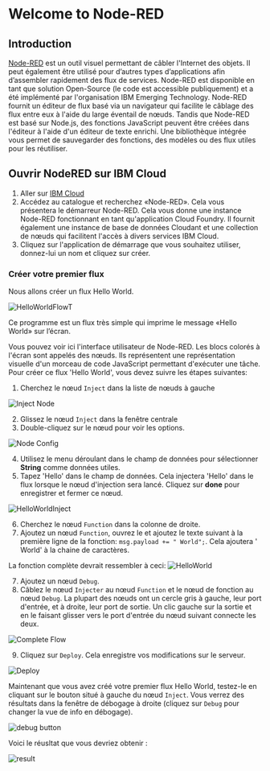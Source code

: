 # Welcome to Node-RED

## Introduction

[Node-RED](http://nodered.org) est un outil visuel permettant de câbler l'Internet des objets. Il peut également être utilisé pour d’autres types d’applications afin d’assembler rapidement des flux de services. Node-RED est disponible en tant que solution Open-Source (le code est accessible publiquement) et a été implémenté par l'organisation IBM Emerging Technology.
Node-RED fournit un éditeur de flux basé via un navigateur qui facilite le câblage des flux entre eux à l'aide du large éventail de nœuds.
Tandis que Node-RED est basé sur Node.js, des fonctions JavaScript peuvent être créées dans l'éditeur à l'aide d'un éditeur de texte enrichi. Une bibliothèque intégrée vous permet de sauvegarder des fonctions, des modèles ou des flux utiles pour les réutiliser.

## Ouvrir NodeRED sur IBM Cloud

1. Aller sur [IBM Cloud](https://cloud.ibm.com)
2. Accédez au catalogue et recherchez «Node-RED». Cela vous présentera le démarreur Node-RED. Cela vous donne une instance Node-RED fonctionnant en tant qu'application Cloud Foundry. Il fournit également une instance de base de données Cloudant et une collection de nœuds qui facilitent l'accès à divers services IBM Cloud.
3. Cliquez sur l'application de démarrage que vous souhaitez utiliser, donnez-lui un nom et cliquez sur créer.

### Créer votre premier flux

Nous allons créer un flux Hello World.

![HelloWorldFlowT](images/hello_world_flow.png)

Ce programme est un flux très simple qui imprime le message «Hello World» sur l’écran.

Vous pouvez voir ici l'interface utilisateur de Node-RED. Les blocs colorés à l'écran sont appelés des nœuds. Ils représentent une représentation visuelle d'un morceau de code JavaScript permettant d'exécuter une tâche. Pour créer ce flux 'Hello World', vous devez suivre les étapes suivantes:

1. Cherchez le nœud `Inject` dans la liste de nœuds à gauche

![Inject Node](images/inject-node.png)

2. Glissez le nœud `Inject` dans la fenêtre centrale
3. Double-cliquez sur le nœud pour voir les options.

![Node Config](images/node-config.png)

4. Utilisez le menu déroulant dans le champ de données pour sélectionner **String** comme données utiles.
5. Tapez 'Hello' dans le champ de données. Cela injectera 'Hello' dans le flux lorsque le nœud d'injection sera lancé. Cliquez sur **done** pour enregistrer et fermer ce nœud.

![HelloWorldInject](images/hello_world_inject_node.png)

6. Cherchez le nœud `Function` dans la colonne de droite.
7. Ajoutez un nœud `Function`, ouvrez le et ajoutez le texte suivant à la première ligne de la fonction: `msg.payload += " World";`. Cela ajoutera ' World' à la chaine de caractères.

La fonction complète devrait ressembler à ceci: ![HelloWorld](images/complete_hw_function.png)

7. Ajoutez un nœud `Debug`.
8. Câblez le nœud `Injecter` au nœud `Function` et le nœud de fonction au nœud `Debug`. La plupart des nœuds ont un cercle gris à gauche, leur port d'entrée, et à droite, leur port de sortie. Un clic gauche sur la sortie et en le faisant glisser vers le port d'entrée du nœud suivant connecte les deux.

![Complete Flow](images/complete-hw-flow.png)

9. Cliquez sur `Deploy`. Cela enregistre vos modifications sur le serveur.

![Deploy](images/deploy-button.png)

Maintenant que vous avez créé votre premier flux Hello World, testez-le en cliquant sur le bouton situé à gauche du nœud `Inject`. Vous verrez des résultats dans la fenêtre de débogage à droite (cliquez sur `Debug` pour changer la vue de info en débogage).

![debug button](images/debug.png)

Voici le réusltat que vous devriez obtenir :

![result](images/result.png)
